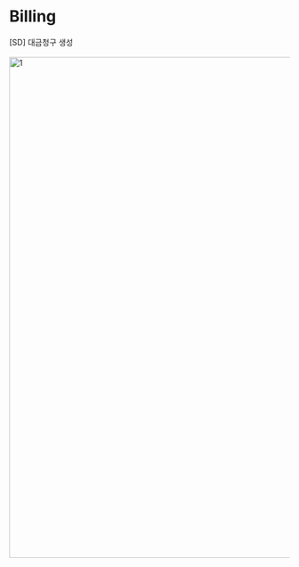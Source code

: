# Billing
[SD] 대금청구 생성
<br></br>
<img width="899" alt="1" src="https://github.com/user-attachments/assets/645591ab-4097-4fdc-94ed-5c9d34b8f5f2" />
